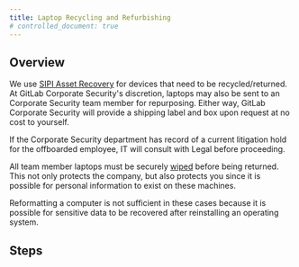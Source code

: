 ```yaml
---
title: Laptop Recycling and Refurbishing
# controlled_document: true
---
```


## Overview

We use [SIPI Asset Recovery](https://www.sipicorp.com/itad/) for devices that need to be recycled/returned.  At GitLab Corporate Security's discretion, laptops may also be sent to an Corporate Security team member for repurposing. Either way, GitLab Corporate Security will provide a shipping label and box upon request at no cost to yourself.

If the Corporate Security department has record of a current litigation hold for the offboarded employee, IT will consult with Legal before proceeding.

All team member laptops must be securely [wiped](/handbook/security/corporate/services/laptops/wipe) before being returned. This not only protects the company, but also protects you since it is possible for personal information to exist on these machines.

Reformatting a computer is not sufficient in these cases because it is possible for sensitive data to be recovered after reinstalling an operating system.

## Steps

